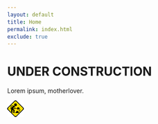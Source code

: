 ```yaml
---
layout: default
title: Home
permalink: index.html
exclude: true
---
```

# UNDER CONSTRUCTION

Lorem ipsum, motherlover.

<img src="img/MoMotorCity8021construct.gif">